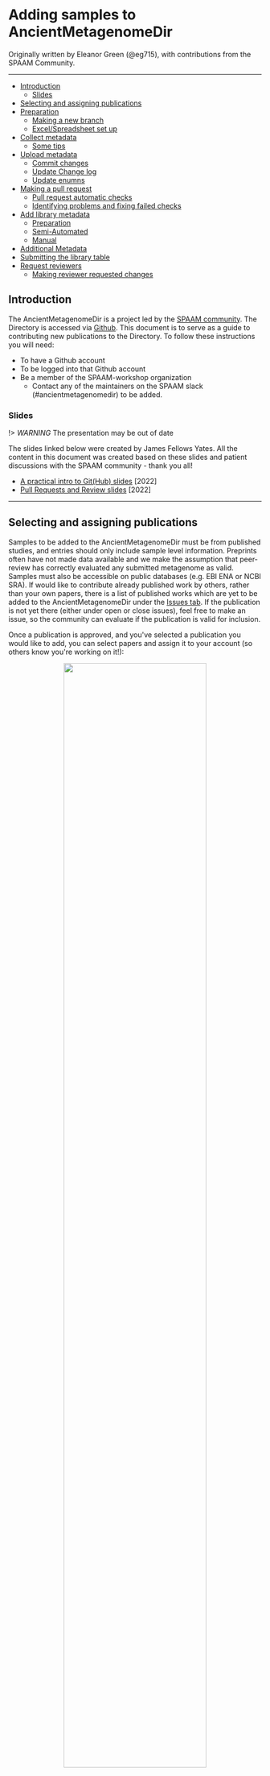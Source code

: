 # Adding samples to AncientMetagenomeDir

Originally written by Eleanor Green (@eg715), with contributions from the SPAAM Community.

---

<!-- TOC -->

- [Introduction](#introduction)
    - [Slides](#slides)
- [Selecting and assigning publications](#selecting-and-assigning-publications)
- [Preparation](#preparation)
    - [Making a new branch](#making-a-new-branch)
    - [Excel/Spreadsheet set up](#excelspreadsheet-set-up)
- [Collect metadata](#collect-metadata)
    - [Some tips](#some-tips)
- [Upload metadata](#upload-metadata)
    - [Commit changes](#commit-changes)
    - [Update Change log](#update-change-log)
    - [Update enumns](#update-enumns)
- [Making a pull request](#making-a-pull-request)
    - [Pull request automatic checks](#pull-request-automatic-checks)
    - [Identifying problems and fixing failed checks](#identifying-problems-and-fixing-failed-checks)
- [Add library metadata](#add-library-metadata)
    - [Preparation](#preparation)
    - [Semi-Automated](#semi-automated)
    - [Manual](#manual)
- [Additional Metadata](#additional-metadata)
- [Submitting the library table](#submitting-the-library-table)
- [Request reviewers](#request-reviewers)
    - [Making reviewer requested changes](#making-reviewer-requested-changes)

<!-- /TOC -->

## Introduction

The AncientMetagenomeDir is a project led by the [SPAAM community](https://spaam-workshop.github.io/#/). The Directory is accessed via [Github](https://github.com/SPAAM-workshop/AncientMetagenomeDir). This document is to serve as a guide to contributing new publications to the Directory. To follow these instructions you will need:

* To have a Github account 
* To be logged into that Github account 
* Be a member of the SPAAM-workshop organization
  * Contact any of the maintainers on the SPAAM slack (#ancientmetagenomedir) to be added. 

### Slides

!> _WARNING_ The presentation may be out of date

The slides linked below were created by James Fellows Yates. All the content in this document was created based on these slides and patient discussions with the SPAAM community - thank you all! 
* [A practical intro to Git(Hub) slides](https://hackmd.io/@jfy133/H19kmDalw#/) [2022]
* [Pull Requests and Review slides](https://hackmd.io/@jfy133/B156Z2mfP#/) [2022]

***

## Selecting and assigning publications

Samples to be added to the AncientMetagenomeDir must be from published studies, and entries should only include sample level information. Preprints often have not made data available and we make the assumption that peer-review has correctly evaluated any submitted metagenome as valid. Samples must also be accessible on public databases (e.g. EBI ENA or NCBI SRA).
If would like to contribute already published work by others, rather than your own papers, there is a list of published works which are yet to be added to the AncientMetagenomeDir under the [Issues tab](https://github.com/SPAAM-workshop/AncientMetagenomeDir/issues). If the publication is not yet there (either under open or close issues), feel free to make an issue, so the community can evaluate if the publication is valid for inclusion.

Once a publication is approved, and you've selected a publication you would like to add, you can select papers and assign it to your account (so others know you're working on it!):

<p align=center>
<img src="https://raw.githubusercontent.com/SPAAM-workshop/AncientMetagenomeDir/master/assets/tutorials/step_by_step/1.png" width=75%>
</p>

***

## Preparation

### Making a new branch

To begin the process, make a branch that is identical to the <ins>master branch</ins>, which you will edit without impacting the <ins>master branch</ins> (for an explanation of branches, see the slides linked above). To make a new branch go to the [<> Code tab](https://github.com/SPAAM-workshop/AncientMetagenomeDir/tree/master). Click on the <ins>master</ins> button and type in the <ins>Find or create a branch…</ins> bar. Here you can check the paper doesn’t already have a branch (if it does, you need to contact the assignee and check they are happy to collaborate with you), and create a new one for the paper. For example, below I am creating a branch called <ins>Ferrari_2018</ins>, where I will add the metadata from [Ferrari et al. 2018](https://www.mdpi.com/2073-4425/9/9/436):

<p align=center>
<img src="https://raw.githubusercontent.com/SPAAM-workshop/AncientMetagenomeDir/master/assets/tutorials/step_by_step/2.png" width=75%>
</p>

### Excel/Spreadsheet set up

Now you have made the branch make sure you are in it by checking what is written in the grey box at the top of the page.

Within the branch you have created, navigate to the subdirectory the paper has been assigned to. This will be one of the following:  

* ancientmetagenome-environmental
* ancientmetagenome-hostassociated 
* ancientsinglegenome-hostassociated 

If you’re not sure you can check this by looking at the labels assigned on the Issues tab.

When in the correct directory, select the <ins>.tsv</ins> file for this category. Below you can see that I am in the Ziesemer-2015 branch and I am looking at the <ins>.tsv</ins> file for the ancientmetagenome-hostassociated category:

<p align=center>
<img src="https://raw.githubusercontent.com/SPAAM-workshop/AncientMetagenomeDir/master/assets/tutorials/step_by_step/4.png" width=75%>
</p>

Click the little pencil icon at the top of the <ins>.tsv</ins>, when you hover over the right icon it will say <ins>Edit this file</ins>: 

<p align=center>
<img src="https://raw.githubusercontent.com/SPAAM-workshop/AncientMetagenomeDir/master/assets/tutorials/step_by_step/5.png" width=75%"
</p>

This will open up the <ins>.tsv</ins> table in its raw form, copy the first line (make sure you copy all of the first line - scroll right!). 

<p align=center>
<img src="https://raw.githubusercontent.com/SPAAM-workshop/AncientMetagenomeDir/master/assets/tutorials/step_by_step/6.png" width=75%"
</p>

Paste this line into your preferred spreadsheet tool (Microsoft Excel, LibreOffice Calc, Google Sheets etc.) , this is where we will record all the information for easier copying. In most spreadsheet otols you can then resize the columns and freeze the top row etc. - Whatever makes it easier to work. Then start adding the data entries.

<p align=center>
<img src="https://raw.githubusercontent.com/SPAAM-workshop/AncientMetagenomeDir/master/assets/tutorials/step_by_step/7.png" width=75%"
</p>

***
## Collect metadata

If you haven’t already, go to the publication you are working on and have a quick read through, pull up the supplementary data etc. 
When filling in the data, each sample from the publication will get a new row.

For guidance on what information to add to each column see the <ins>README.md</ins> for a handy guide (each list, e.g. ancientmetagenome-hostassociated has its own <ins>README.md</ins>, so make sure you’re checking the right one). 

### Some tips

* Do not add spaces at the beginning or end of data entries, for example the "geo_loc_name" column is checked against a predetermined list of countries, so if you type “Netherlands ” rather than just “Netherlands” they’ll be an issue as it won’t match. 
  * To check the columns that must match a predetermined list see [AncientMetagenomeDir/assets/enums/](https://github.com/SPAAM-workshop/AncientMetagenomeDir/tree/master/assets/enums)

* Recording the site latitude and longitude can be a bit tricky if not recorded in the paper. Here’s what you should do if this is the case:
  * If there is a map of the site in the paper, try and approximate on Google maps (latitude, longitude): 

    <p align=center>
    <img src="https://raw.githubusercontent.com/SPAAM-workshop/AncientMetagenomeDir/master/assets/tutorials/step_by_step/8.png" width=50%>
    </p>

  * If the site name is a local town, or the described site location is near a local town click in the middle of that area and only record the latitude and longitude to 2 decimal places (we usually ask for 3 decimal places when location is well described). If only a very rough location is described or indicated on a map (e.g. a region), put the midpoint and use 2 decimal places

  * If just a Country is listed as the sample location with no further information, input the coordinates of the middle of that particular Country but with no decimal places

* All dates included will be the uncalibrated radiocarbon dates recorded to the nearest 100 years BP. 
  * To help you with date conversions from those recorded in different formats, you can use this [Date Conversion tool](https://nikhausmann.shinyapps.io/BP_to_BC_and_more/) by [Nik Hausmann](https://twitter.com/NiklasHausmann). With this tool you can easily convert BC (or BCE) and AD (or CE) dates to BP. It's brilliant! 

  * When there is a date range given, I have been calculating the midpoint, and inputting that date into the tool linked above. For example, if the range is 1028 - 1172 CE, the mid point is 1100 CE. This is inputted into the Date Conversion tool under the AD to BP tab which comes out as 850 BP. This would be rounded up to 900BP for the database.

  * For samples more recent than 1850, the age should be assigned as 100BP, e.g. something dating to 1944 would be assigned as 100BP

  * If the sample age is not reported, this sample should **not** be included. This is particularly relevant to sediment studies - taking a midpoint between two dated layers is not sufficient due to bioturbation

* Be sure to record the correct <ins>archive_accession</ins>. Check out the <ins>.README</ins> where you’ll see a screenshot of where to find the secondary sample accession IDs within different databases. These  normally should be ‘SRA sample’ IDs (i.e. ERS or SRS for the ENA and NCBI SRA respectively), however please ask on Slack (#ancientmetagenomedir) if you are in doubt or have a different archive. **Careful:** You may have multiple ERS/SRS codes per sample as some people upload each library as a different ‘sample’. If this is the case be sure to include all the sample accessions comma separated list: ERRXXXX,ERRXXXXX,ERRXXXX. Always go with the sample accession rather than the run accession.

* If you have more than one sample (e.g. a tooth and bone, tooth and calculus, two teeth) taken from the _same_ individual, this counts as _two data entries_ on two separate rows - just make sure you have got the <ins>sample_name</ins> down accurately. 

_Some time later..._

Now all your data is added, your sheet should look something like this: 

<p align=center>
<img src="https://raw.githubusercontent.com/SPAAM-workshop/AncientMetagenomeDir/master/assets/tutorials/step_by_step/10.png" wdith=75%>
</p>

***

## Upload metadata 

Upload the data you have recorded to Github by navigating to correct <ins>.tsv</ins> in the branch you created. Here, click the <ins>edit</ins> icon (as above) and simply copy the rows from your Excel and paste into the <ins>.tsv</ins> (don't copy the header row!). Here I have added Ziesemer2015 entries to the bottom of the <ins>ancientmetagenome-hostassociated.tsv</ins>:

<p align=center>
<img src="https://raw.githubusercontent.com/SPAAM-workshop/AncientMetagenomeDir/master/assets/tutorials/step_by_step/11.png" width=75%>
</p>

### Commit changes 

You then need to commit your changes, to do this use the commit box at the bottom of the edited <ins>.tsv</ins>, add some kind of title to the top smaller box (the lead author and date is probably the most sensible choice), you can also add additional comments if you want to. For example, maybe you are only committing half the samples at this point. Below I had encountered duplicated samples which I have flagged in this comments box:

<p align=center>
<img src="https://raw.githubusercontent.com/SPAAM-workshop/AncientMetagenomeDir/master/assets/tutorials/step_by_step/12.png" width=75%>
</p>

Click the green <ins>Commit changes</ins> button. You will then appear as a contributor at the top of the page (mini yay :tada: )

<p align=center>
<img src="https://raw.githubusercontent.com/SPAAM-workshop/AncientMetagenomeDir/master/assets/tutorials/step_by_step/13.png" width=40%>
</p>

### Update Change log

To keep track of which publications are included in particular releases of AncientMetagenomeDir. we are keeping a change log. To update the <ins>CHANGELOG.md</ins>, navigate back to your branch (not the master branch!) and click on the <ins>CHANGELOG.md</ins>: 

<p align=center>
<img src="https://raw.githubusercontent.com/SPAAM-workshop/AncientMetagenomeDir/master/assets/tutorials/step_by_step/14.png" width=75%>
</p>

As before, click the little pencil to <ins>edit</ins> this file: 

<p align=center>
<img src="https://raw.githubusercontent.com/SPAAM-workshop/AncientMetagenomeDir/master/assets/tutorials/step_by_step/15.png" width=75%>
<p>

Add the details of the publication you are working on to the bottom of the row of the given list, following the same format as above. You need to include the first author surname, date and the DOI: 

<p align=center>
<img src="https://raw.githubusercontent.com/SPAAM-workshop/AncientMetagenomeDir/master/assets/tutorials/step_by_step/16a.png" width=75%>
</p>

Commit this change just as you did above:

<p align=center>
<img src="https://raw.githubusercontent.com/SPAAM-workshop/AncientMetagenomeDir/master/assets/tutorials/step_by_step/17.png" width=75%>
</p>

### Update enumns

If you are recording a species, or material that has not been recorded before, you will need to add it to the predetermined list. To do this you will need to create a new branch just for the additional enums. As before, create a new branch from the Master branch, navigate to <ins>AncientMetagenomeDir/assets/enums</ins> and add to the necessary list (see a list's README for specifications). Edit the list in the same way that you edited the <ins>CHANGELOG.md</ins> with the name of the new “thing” (species, material, etc.). 

If you're not sure whether you need to update a list, don't worry - you will be informed during validation checks (see [below](#identifying-problems-and-fixing-failed-checks)!).

***

## Making a pull request 

So that your additions can be reviewed and merged with the main <ins>.tsv</ins> file, you need to make a pull request (sometimes called PR). If you have just committed, when you go to the <ins>pull requests</ins> tab you will see a banner detailing your branch, click <ins>Compare & pull request</ins>. You also need make a pull request for the branch you made to update the enums (if applicable). 

<p align=center>
<img src="https://raw.githubusercontent.com/SPAAM-workshop/AncientMetagenomeDir/master/assets/tutorials/step_by_step/18.png" width=75%>
</p>

Then you will need to fill out a short form saying what you have done and summarising what information you are adding. Just put an x in between the correct square brackets (make sure there is no space: [x] and not [x ], or you can also tick the boxes by clicking after opening).

Also look out for markdown comments that ask you to replace comments with some information e.g. to post the number of the proposed publication issue ID. Markdown comments look like this `<!-- SOME COMMENT -->`.

<p align=center>
<img src="https://raw.githubusercontent.com/SPAAM-workshop/AncientMetagenomeDir/master/assets/tutorials/step_by_step/19a.png" width=75%>
</p>

Only fill the boxes _before/until_ the <ins>Correction</ins> header, this bit is only if you're making a correction to a previously submitted and merged publication. 

In the checklist, there will also be the option to tell the reviewer you need new enums adding. Tick the box for <ins>"(If applicable) Made a separate PR to add new categories to controlled lists (stored under /assets/enums, e.g. material or archive)? If so the corresponding PR is here:"</ins> and add pull request ID you created for the enums addition. See [below](#identifying-problems-and-fixing-failed-checks), if you're still unsure if you need to make a enum PR. (You can always edit your PR comment after making the PR!).

Click <ins>Create pull request</ins>

### Pull request automatic checks

When you have made the pull request, automatic checks take place against <ins>AncientMetagenomeDir/assets/enums/</ins>, you can see the results of these checks at the bottom of your given PR page or you can go back to the <ins>Pull requests</ins> tab to check on their status. 

Here’s the bottom of the pull request: 

<p align=center>
<img src="https://raw.githubusercontent.com/SPAAM-workshop/AncientMetagenomeDir/master/assets/tutorials/step_by_step/20.png" width=75%>
<p>

Here’s the <ins>Pull requests</ins> tab: 

<p align=center>
<img src="https://raw.githubusercontent.com/SPAAM-workshop/AncientMetagenomeDir/master/assets/tutorials/step_by_step/21.png" width=75%>
<p>

You can see in the screenshot above that Ziesemer 2015 has a little red cross by its side. This means the checks have failed. Duggan2016 below, has a little green tick - the tests have passed. 

### Identifying problems and fixing failed checks

So what do you do when you have a little red cross?

To view the error (and then hopefully fix it) click on your branch under the <ins>Pull request</ins> tab. Scroll down to under the PR form you filled in, here you will see comments from the <ins>github-actions</ins> bot detailing your error:

<p align=center>
<img src="https://raw.githubusercontent.com/SPAAM-workshop/AncientMetagenomeDir/master/assets/tutorials/step_by_step/22a.png" width=75%>
</p>

Here you can see the specific line the error appears on and what is wrong. In the example above ‘skull‘ and 'Rattus rattus' are not recognised terms. This is because they are not listed in AncientMetagenomeDir/assets/enums/. When my enums branch is merged this won't be a problem. See [above](#update-enumns) for instructions on how to update the enum.

Another common mistake made in the main TSV is leaving a space at the end of a controlled field, e.g. in the country name. To fix this, we need to go back to the <ins>.tsv</ins> and delete that extra space with a new commit. When this is done **do not make another pull request**, instead go back to the <ins>Pull request</ins> tab where the checks will be automatically run again (i.e. github assumes anything on your branch is a part of the PR, so changes after opening of the PR are automatically updated).
If you have an orange dot, it means the checks are running:

<p align=center>
<img src="https://raw.githubusercontent.com/SPAAM-workshop/AncientMetagenomeDir/master/assets/tutorials/step_by_step/25.png" width=75%>
</p>

After the checks, if you get another red cross, repeat the steps listed in <ins>"Identifying problems and fixing failed checks”</ins> , until you get a green tick to say you have passed all the checks: 

<p align=center>
<img src="https://raw.githubusercontent.com/SPAAM-workshop/AncientMetagenomeDir/master/assets/tutorials/step_by_step/26.png" width=75%>
</p>

Ask on the SPAAM slack #ancientmetagenomedir channel if you have any difficulties.

***

## Add library metadata

Once you have passing tests for sample metadata, it's time to add metadata for library-level type of data.

The good news, is this is normally much more straight forward than getting archaeological information, but also the SPAAM community provides additional tooling to make this is a much nicer experience.

### Preparation

During this tutorial we will be modifying a library-level metadata table. This is stored in the `library` folder of the corresponding AncientMetagenomeDir section (i.e., microbiomes, microbial genomes, or environmental DNA). Have this table open, and copy and paste the **entire** table into your preferred spreadsheet tool (as with the sample metadata instructions).

In addition, we recommend to have open (if not already):

- Publication itself
- Publication supplementary information
- The [ENA](https://www.ebi.ac.uk/ena/browser) or [SRA](https://www.ncbi.nlm.nih.gov/Traces/study/) run browsers, already with the corresponding project/study accession number added
- The corresponding README for the library metadata table

### Semi-Automated

Once your sample-level metadata is validated, you can request a semi-pre-filled file that has most of the library metadata you need already prepared for you!

You can request this by leaving a comment on the pull request with the following comment:

> @spaam-bot please autofill <AncientMetagenomeDir Table of project>  <project key>

For example:

> @spaam-bot please autofill ancientmetagenome-hostassociated Fiorin2024

After a few seconds, you will see a :eyes: emoji posted on your comment, to let you know the automated data scraping has began,

![image](https://github.com/SPAAM-community/AncientMetagenomeDir/assets/17950287/00433ebd-cf5b-4a77-9866-39100aa5f3ec)

And a minute or so later a new comment will be posted with a link you can press to download a ZIP file that will contain a file starting with `TEMPLATE_<...>`

![image](https://github.com/SPAAM-community/AncientMetagenomeDir/assets/17950287/4fe0e11e-8bf8-45d2-bf0c-8d2fa81517b4)

<p class="note">
<em>NOTE</em>&nbsp; If an error occurs, you'll get another message with instructions on what to do
</p>

This file includes relevant library metadata from the ENA (and SRA) databases, that are already available alongside the FASTQ file files themselves. 

Open the `TEMPLATE_` file in your preferred spreadsheet manager, and start filling it in (but note the instructions below about [additional metadata](@#additional-metadata)!) - just as you have down with the sample metadata sheet above! There are dedicated README file with column descriptions for the library metadata tables too :).

?> _IMPORTANT_ It is also critical to **verify** that the pre-filled columns are _also_ correct! In some cases the information on the ENA will be _incorrect_ (e.g. very often the Instrument Platform column!)

### Manual

In some cases, the semi-automated library level table metadata scraping will fail, in this case we need to pull the metadata of the libraries and sequencing files ourselves.

- If the publication you're adding has SRA/ENA sample accession codes (i.e., starting with `ERS`/`SRS`)
  - Look for the project accession code (beginning e.g., with `PRJNA` or `PRJNB`)
  - Search the accession code [ENA](https://www.ebi.ac.uk/ena/browser) or [SRA](https://www.ncbi.nlm.nih.gov/Traces/study/) run browsers
  - Download the table in TSV or CSV format (whatever you prefer) and open in your favourite spreadsheet manager
    - Make sure to select all relevant columns with the `Show Column Selection` menu before downloading
- If your publication has some other accession codes (i.e., from other databases), sorry but we can't automate that yet 😢.
  - You will have to extract the information manually from the paper itself, like for sample metadata information (open the library metadata table, copy the header in a separate file, fill in the rows, copy the new rows back to the metadata table etc.)
  - However, just like with sample metadata, we use the READMEs and JSON enums files to define specifications, so follow these for guidance

## Additional Metadata

In the AncientMetagenomeDir library-level table, there are columns that do not exist in the auto-generated table. 

Some of these columns can be _inferred_ from columns in the auto-generated table. For example, finding whether a library had a UDG (USER-) enzyme treatment to (fully, or partially) remove damage MAY be described in the auto-generated table columns `library_construction_protocol
` or `library_design_description`.

In other cases, such as for finding information about `strand_type` or `library_polymerase`, you will have most likely search in the original publication method's section for this information. 

In both cases, make sure to check the guidelines in the README and, if applicable, the corresponding column's [`enum`](https://github.com/SPAAM-community/AncientMetagenomeDir/tree/master/assets/enums) file.

## Submitting the library table

Once your library metadata is ready, go to your PR, open the corresponding file on your branch.

Append your new metadata to the end of the library metadata, and make a commit (just as with the sample metadata).

Once again your Pull Request will go through automated checks, and leave you comment if there is something wrong. Once you've got all green ticks, you can continue to human review!

## Request reviewers

The final step is to request reviewers, click on your pull request and then click the little cog next to <ins>Reviewers</ins> on the right hand banner. To find reviewers, post a message in the slack group and find a willing volunteer! To add reviewers simply click their names in the drop down box shown below. If in doubt, ask on the SPAAM slack #ancientmetagenomedir channel.

<p align=center>
<img src="https://raw.githubusercontent.com/SPAAM-workshop/AncientMetagenomeDir/master/assets/tutorials/step_by_step/27.png" width=75%>
</p>

### Making reviewer requested changes

The reviewers will cross-reference the data is correct, will make comments on your data and add suggestions for changes if needed, you can see how this looks here:

<p align=center>
<img src="https://raw.githubusercontent.com/SPAAM-workshop/AncientMetagenomeDir/master/assets/tutorials/step_by_step/28.png" width=75%>
</p>

Edit the <ins>.tsv</ins> file and commit the requested changes. 

When these changes have been approved ,and checks have passed for a final time, you can merge the pull request! To do this scroll down to the bottom of the <ins>Pull request</ins> tab and click <ins>Merge pull request</ins>.

<p align=center>
<img src="https://raw.githubusercontent.com/SPAAM-workshop/AncientMetagenomeDir/master/assets/tutorials/step_by_step/29.png" width=75%>
</p>

Confirm the merge:

<p align=center>
<img src="https://raw.githubusercontent.com/SPAAM-workshop/AncientMetagenomeDir/master/assets/tutorials/step_by_step/30.png" width=75%>
</p>

When prompted then you can delete the branch you have been working on as all the information has been added nicely to the <ins>master branch</ins>.

<p align=center>
<img src="https://raw.githubusercontent.com/SPAAM-workshop/AncientMetagenomeDir/master/assets/tutorials/step_by_step/31.png" width=75%>
</p>

Annndddd that's it! You made it!!! :tada: :star_struck: :star:
